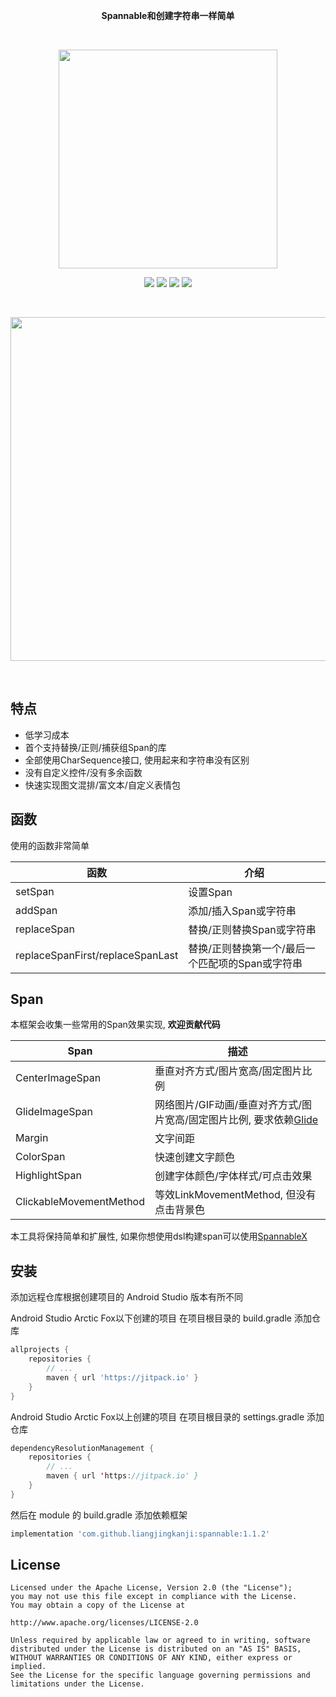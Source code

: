 <p align="center"> <strong>Spannable和创建字符串一样简单</strong> </p>

<br>
<p align="center"> <img align="center" src="https://user-images.githubusercontent.com/21078112/162008072-a3ec82c7-1154-41c7-8a33-3159bd786872.png" width="350"/></p>

<p align="center">
<a href="https://jitpack.io/#liangjingkanji/spannable"><img src="https://jitpack.io/v/liangjingkanji/spannable.svg"/></a>
<img src="https://img.shields.io/badge/language-kotlin-orange.svg"/>
<img src="https://img.shields.io/badge/license-Apache-blue"/>
<a href="https://jq.qq.com/?_wv=1027&k=vWsXSNBJ"><img src="https://img.shields.io/badge/QQ群-752854893-blue"/></a>
</p>


<br>
<p align="center">
<img src="https://user-images.githubusercontent.com/21078112/163671712-0a8644b3-8875-489e-a1e5-f8f3215ff4fc.png" width="550"/>
</p>

<br>



## 特点

- 低学习成本
- 首个支持替换/正则/捕获组Span的库
- 全部使用CharSequence接口, 使用起来和字符串没有区别
- 没有自定义控件/没有多余函数
- 快速实现图文混排/富文本/自定义表情包


## 函数

使用的函数非常简单

| 函数             | 介绍                                    |
| ---------------- | --------------------------------------- |
| setSpan          | 设置Span                                |
| addSpan          | 添加/插入Span或字符串                   |
| replaceSpan      | 替换/正则替换Span或字符串               |
| replaceSpanFirst/replaceSpanLast | 替换/正则替换第一个/最后一个匹配项的Span或字符串 |

## Span
本框架会收集一些常用的Span效果实现, **欢迎贡献代码**

| Span | 描述 |
|-|-|
| CenterImageSpan | 垂直对齐方式/图片宽高/固定图片比例 |
| GlideImageSpan | 网络图片/GIF动画/垂直对齐方式/图片宽高/固定图片比例, 要求依赖[Glide](https://github.com/bumptech/glide) |
| Margin | 文字间距 |
| ColorSpan | 快速创建文字颜色 |
| HighlightSpan | 创建字体颜色/字体样式/可点击效果 |
| ClickableMovementMethod | 等效LinkMovementMethod, 但没有点击背景色 |



本工具将保持简单和扩展性, 如果你想使用dsl构建span可以使用[SpannableX](https://github.com/TxcA/SpannableX)

## 安装

添加远程仓库根据创建项目的 Android Studio 版本有所不同

Android Studio Arctic Fox以下创建的项目 在项目根目录的 build.gradle 添加仓库

```groovy
allprojects {
    repositories {
        // ...
        maven { url 'https://jitpack.io' }
    }
}
```

Android Studio Arctic Fox以上创建的项目 在项目根目录的 settings.gradle 添加仓库

```kotlin
dependencyResolutionManagement {
    repositories {
        // ...
        maven { url 'https://jitpack.io' }
    }
}
```

然后在 module 的 build.gradle 添加依赖框架

```groovy
implementation 'com.github.liangjingkanji:spannable:1.1.2'
```



## License

```
Licensed under the Apache License, Version 2.0 (the "License");
you may not use this file except in compliance with the License.
You may obtain a copy of the License at

http://www.apache.org/licenses/LICENSE-2.0

Unless required by applicable law or agreed to in writing, software
distributed under the License is distributed on an "AS IS" BASIS,
WITHOUT WARRANTIES OR CONDITIONS OF ANY KIND, either express or implied.
See the License for the specific language governing permissions and
limitations under the License.
```
